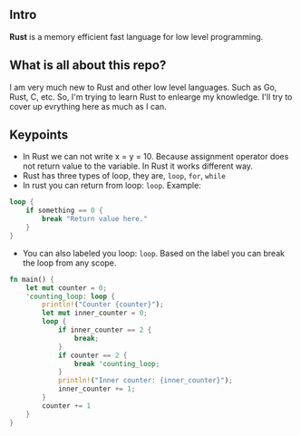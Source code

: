 ## Intro

**Rust** is a memory efficient fast language for low level programming.

## What is all about this repo?

I am very much new to Rust and other low level languages. Such as Go, Rust, C, etc. So, I'm trying to learn Rust to enlearge my knowledge. I'll try to cover up evrything here as much as I can.

## Keypoints

* In Rust we can not write x = y = 10. Because assignment operator does not return value to the variable. In Rust it works different way.
* Rust has three types of loop, they are, `loop`, `for`, `while`
* In rust you can return from loop: `loop`. Example:

```rust
loop {
    if something == 0 {
        break "Return value here."
    }
}
```

* You can also labeled you loop: `loop`. Based on the label you can break the loop from any scope.

```rust
fn main() {
    let mut counter = 0;
    'counting_loop: loop {
        println!("Counter {counter}");
        let mut inner_counter = 0;
        loop {
            if inner_counter == 2 {
                break;
            }
            if counter == 2 {
                break 'counting_loop;
            }
            println!("Inner counter: {inner_counter}");
            inner_counter += 1;
        }
        counter += 1
    }
}

```
